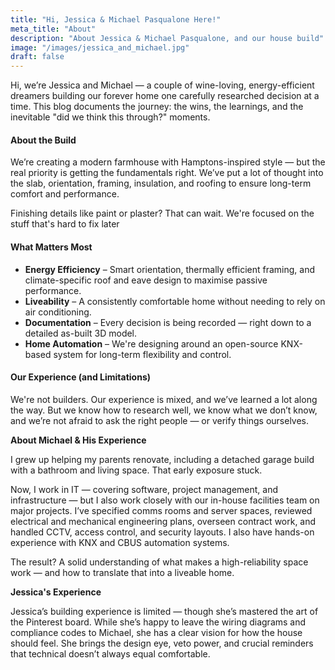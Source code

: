 ```yaml
---
title: "Hi, Jessica & Michael Pasqualone Here!"
meta_title: "About"
description: "About Jessica & Michael Pasqualone, and our house build"
image: "/images/jessica_and_michael.jpg"
draft: false
---
```


Hi, we’re Jessica and Michael — a couple of wine-loving, energy-efficient dreamers building our forever home one carefully researched decision at a time. This blog documents the journey: the wins, the learnings, and the inevitable "did we think this through?" moments.

<div class="text-left">

#### About the Build

We’re creating a modern farmhouse with Hamptons-inspired style — but the real priority is getting the fundamentals right. We’ve put a lot of thought into the slab, orientation, framing, insulation, and roofing to ensure long-term comfort and performance.

Finishing details like paint or plaster? That can wait. We're focused on the stuff that's hard to fix later

#### What Matters Most

- **Energy Efficiency** – Smart orientation, thermally efficient framing, and climate-specific roof and eave design to maximise passive performance.
- **Liveability** – A consistently comfortable home without needing to rely on air conditioning.
- **Documentation** – Every decision is being recorded — right down to a detailed as-built 3D model.
- **Home Automation** – We're designing around an open-source KNX-based system for long-term flexibility and control.

#### Our Experience (and Limitations)

We're not builders. Our experience is mixed, and we’ve learned a lot along the way. But we know how to research well, we know what we don’t know, and we’re not afraid to ask the right people — or verify things ourselves.

**About Michael & His Experience**

I grew up helping my parents renovate, including a detached garage build with a bathroom and living space. That early exposure stuck.

Now, I work in IT — covering software, project management, and infrastructure — but I also work closely with our in-house facilities team on major projects. I’ve specified comms rooms and server spaces, reviewed electrical and mechanical engineering plans, overseen contract work, and handled CCTV, access control, and security layouts. I also have hands-on experience with KNX and CBUS automation systems.

The result? A solid understanding of what makes a high-reliability space work — and how to translate that into a liveable home.

**Jessica's Experience**

Jessica’s building experience is limited — though she’s mastered the art of the Pinterest board. While she’s happy to leave the wiring diagrams and compliance codes to Michael, she has a clear vision for how the house should feel. She brings the design eye, veto power, and crucial reminders that technical doesn’t always equal comfortable.

</div>